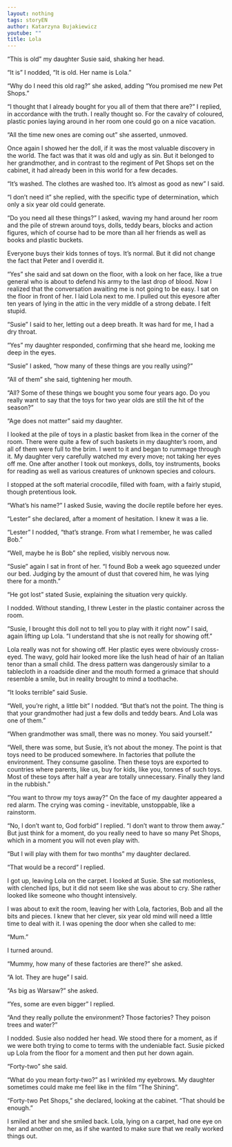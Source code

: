 ```yaml
---
layout: nothing
tags: storyEN
author: Katarzyna Bujakiewicz
youtube: ""
title: Lola
---
```

“This is old” my daughter Susie said, shaking her head. 

“It is” I nodded, “It is old. Her name is Lola.” 

“Why do I need this old rag?” she asked, adding “You promised me new Pet Shops.” 

“I thought that I already bought for you all of them that there are?” I replied, in accordance with the truth. I really thought so. For the cavalry of coloured, plastic ponies laying around in her room one could go on a nice vacation. 

“All the time new ones are coming out” she asserted, unmoved. 

Once again I showed her the doll, if it was the most valuable discovery in the world. The fact was that it was old and ugly as sin. But it belonged to her grandmother, and in contrast to the regiment of Pet Shops set on the cabinet, it had already been in this world for a few decades. 

“It’s washed. The clothes are washed too. It’s almost as good as new” I said. 

“I don’t need it” she replied, with the specific type of determination, which only a six year old could generate. 

“Do you need all these things?” I asked, waving my hand around her room and the pile of strewn around toys, dolls, teddy bears, blocks and action figures, which of course had to be more than all her friends as well as books and plastic buckets. 

Everyone buys their kids tonnes of toys. It’s normal. But it did not change the fact that Peter and I overdid it. 

“Yes” she said and sat down on the floor, with a look on her face, like a true general who is about to defend his army to the last drop of blood. Now I realized that the conversation awaiting me is not going to be easy. I sat on the floor in front of her. I laid Lola next to me. I pulled out this eyesore after ten years of lying in the attic in the very middle of a strong debate. I felt stupid. 

“Susie” I said to her, letting out a deep breath. It was hard for me, I had a dry throat. 

“Yes” my daughter responded, confirming that she heard me, looking me deep in the eyes. 

“Susie” I asked, “how many of these things are you really using?” 

“All of them” she said, tightening her mouth. 

“All? Some of these things we bought you some four years ago. Do you really want to say that the toys for two year olds are still the hit of the season?” 

“Age does not matter” said my daughter. 

I looked at the pile of toys in a plastic basket from Ikea in the corner of the room. There were quite a few of such baskets in my daughter’s room, and all of them were full to the brim. I went to it and began to rummage through it. My daughter very carefully watched my every move; not taking her eyes off me. One after another I took out monkeys, dolls, toy instruments, books for reading as well as various creatures of unknown species and colours. 

I stopped at the soft material crocodile, filled with foam, with a fairly stupid, though pretentious look. 

“What’s his name?” I asked Susie, waving the docile reptile before her eyes. 

“Lester” she declared, after a moment of hesitation. I knew it was a lie. 

“Lester” I nodded, “that’s strange. From what I remember, he was called Bob.” 

“Well, maybe he is Bob” she replied, visibly nervous now. 

“Susie” again I sat in front of her. “I found Bob a week ago squeezed under our bed. Judging by the amount of dust that covered him, he was lying there for a month.”

“He got lost” stated Susie, explaining the situation very quickly. 

I nodded. Without standing, I threw Lester in the plastic container across the room. 

“Susie, I brought this doll not to tell you to play with it right now” I said, again lifting up Lola. “I understand that she is not really for showing off.”

Lola really was not for showing off. Her plastic eyes were obviously cross-eyed. The wavy, gold hair looked more like the lush head of hair of an Italian tenor than a small child. The dress pattern was dangerously similar to a tablecloth in a roadside diner and the mouth formed a grimace that should resemble a smile, but in reality brought to mind a toothache. 

“It looks terrible” said Susie. 

“Well, you’re right, a little bit” I nodded. “But that’s not the point. The thing is that your grandmother had just a few dolls and teddy bears. And Lola was one of them.” 

“When grandmother was small, there was no money. You said yourself.” 

“Well, there was some, but Susie, it’s not about the money. The point is that toys need to be produced somewhere. In factories that pollute the environment. They consume gasoline. Then these toys are exported to countries where parents, like us, buy for kids, like you, tonnes of such toys. Most of these toys after half a year are totally unnecessary. Finally they land in the rubbish.” 

“You want to throw my toys away?” On the face of my daughter appeared a red alarm. The crying was coming - inevitable, unstoppable, like a rainstorm. 

“No, I don’t want to, God forbid” I replied. “I don’t want to throw them away.” But just think for a moment, do you really need to have so many Pet Shops, which in a moment you will not even play with. 

“But I will play with them for two months” my daughter declared. 

“That would be a record” I replied. 

I got up, leaving Lola on the carpet. I looked at Susie. She sat motionless, with clenched lips, but it did not seem like she was about to cry. She rather looked like someone who thought intensively. 

I was about to exit the room, leaving her with Lola, factories, Bob and all the bits and pieces. I knew that her clever, six year old mind will need a little time to deal with it. I was opening the door when she called to me: 

“Mum.” 

I turned around. 

“Mummy, how many of these factories are there?” she asked. 

“A lot. They are huge” I said. 

“As big as Warsaw?” she asked. 

“Yes, some are even bigger” I replied. 

“And they really pollute the environment? Those factories? They poison trees and water?” 

I nodded. Susie also nodded her head. We stood there for a moment, as if we were both trying to come to terms with the undeniable fact. Susie picked up Lola from the floor for a moment and then put her down again. 

“Forty-two” she said. 

“What do you mean forty-two?” as I wrinkled my eyebrows. My daughter sometimes could make me feel like in the film “The Shining”. 

“Forty-two Pet Shops,” she declared, looking at the cabinet. “That should be enough.” 

I smiled at her and she smiled back. Lola, lying on a carpet, had one eye on her and another on me, as if she wanted to make sure that we really worked things out. 
